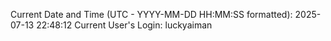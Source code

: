Current Date and Time (UTC - YYYY-MM-DD HH:MM:SS formatted): 2025-07-13 22:48:12
Current User's Login: luckyaiman
